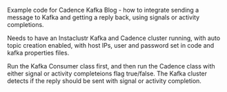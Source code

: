 Example code for Cadence Kafka Blog - how to integrate sending a message to Kafka and getting a reply back, using signals or activity completions.

Needs to have an Instaclustr Kafka and Cadence cluster running, with auto topic creation enabled, with host IPs, user and password set in code and kafka properties files.

Run the Kafka Consumer class first, and then run the Cadence class with either signal or activity completeions flag true/false.
The Kafka cluster detects if the reply should be sent with signal or activity completion.
